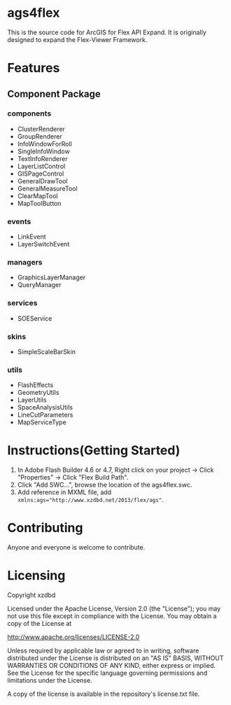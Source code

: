 # ags4flex
This is the source code for ArcGIS for Flex API Expand. It is originally designed to expand the Flex-Viewer Framework.
# Features
## Component Package
### components
* ClusterRenderer
* GroupRenderer
* InfoWindowForRoll
* SingleInfoWindow
* TextInfoRenderer
* LayerListControl
* GISPageControl
* GeneralDrawTool
* GeneralMeasureTool
* ClearMapTool
* MapToolButton

### events
* LinkEvent
* LayerSwitchEvent

### managers
* GraphicsLayerManager
* QueryManager

### services
* SOEService

### skins
* SimpleScaleBarSkin

### utils
* FlashEffects
* GeometryUtils
* LayerUtils
* SpaceAnalysisUtils
* LineCutParameters
* MapServiceType

# Instructions(Getting Started)
1. In Adobe Flash Builder 4.6 or 4.7, Right click on your project -> Click "Properties" -> Click "Flex Build Path".
2. Click "Add SWC...", browse the location of the ags4flex.swc.
3. Add reference in MXML file, add `xmlns:ags="http://www.xzdbd.net/2013/flex/ags"`.

# Contributing
Anyone and everyone is welcome to contribute.
# Licensing
Copyright xzdbd

Licensed under the Apache License, Version 2.0 (the "License"); you may not use this file except in compliance with the License. You may obtain a copy of the License at

http://www.apache.org/licenses/LICENSE-2.0

Unless required by applicable law or agreed to in writing, software distributed under the License is distributed on an "AS IS" BASIS, WITHOUT WARRANTIES OR CONDITIONS OF ANY KIND, either express or implied. See the License for the specific language governing permissions and limitations under the License.

A copy of the license is available in the repository's license.txt file.